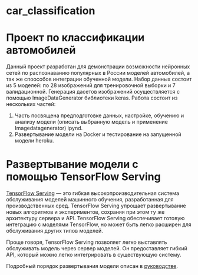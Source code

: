 # car_classification
# Проект по классификации автомобилей

Данный проект разработан для демонстрации возможности нейронных сетей по распознаванию популярных в России моделей автомобилей, а так же споособов интеграции обученной модели. Набор данных состоит из 5 моделей: по 28 изображений для тренировочной выборки и 7 валидационной.
Генерация дасетов изображений осуществляется с помощью ImageDataGenerator библиотеки keras.
Работа состоит из нескольких частей:
1. Часть посвящена предподготовке данных, настройке, обучению и анализу модели (описать выбранную модель и применение Imagedatagenerator) ipynd.
2. Развертывание модели на Docker и тестирование на запущенной модели heroku.

#  Развертывание модели с помощью TensorFlow Serving
[TensorFlow Serving](https://www.tensorflow.org/tfx/guide/serving) — это гибкая высокопроизводительная система обслуживания моделей машинного обучения, разработанная для производственных сред. TensorFlow Serving упрощает развертывание новых алгоритмов и экспериментов, сохраняя при этом ту же архитектуру сервера и API. TensorFlow Serving обеспечивает готовую интеграцию с моделями TensorFlow, но может быть легко расширен для обслуживания других типов моделей. 

Проще говоря, TensorFlow Serving позволяет легко выставлять обслуживать модель через сервер моделей. Он предоставляет гибкий API, который можно легко интегрировать в существующую систему. 

Подробный порядок развертывания модели описан в [руководстве](https://www.tensorflow.org/tfx/tutorials/serving/rest_simple).




